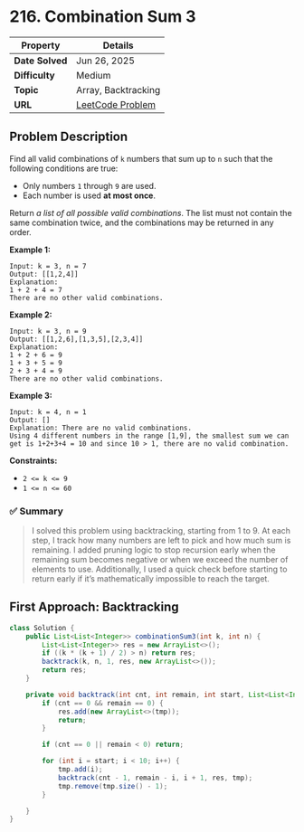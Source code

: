 # 216. Combination Sum 3

| Property | Details |
|----------|--------|
| **Date Solved** | Jun 26, 2025 |
| **Difficulty** | Medium |
| **Topic** | Array, Backtracking |
| **URL** | [LeetCode Problem](https://leetcode.com/problems/combination-sum-iii/description/) |

## Problem Description 
Find all valid combinations of `k` numbers that sum up to `n` such that the following conditions are true:

- Only numbers `1` through `9` are used.
- Each number is used **at most once**.

Return *a list of all possible valid combinations*. The list must not contain the same combination twice, and the combinations may be returned in any order.

**Example 1:**

```
Input: k = 3, n = 7
Output: [[1,2,4]]
Explanation:
1 + 2 + 4 = 7
There are no other valid combinations.
```

**Example 2:**

```
Input: k = 3, n = 9
Output: [[1,2,6],[1,3,5],[2,3,4]]
Explanation:
1 + 2 + 6 = 9
1 + 3 + 5 = 9
2 + 3 + 4 = 9
There are no other valid combinations.
```

**Example 3:**

```
Input: k = 4, n = 1
Output: []
Explanation: There are no valid combinations.
Using 4 different numbers in the range [1,9], the smallest sum we can get is 1+2+3+4 = 10 and since 10 > 1, there are no valid combination.
```

**Constraints:**

- `2 <= k <= 9`
- `1 <= n <= 60`

### ✅ Summary

> I solved this problem using backtracking, starting from 1 to 9. At each step, I track how many numbers are left to pick and how much sum is remaining. I added pruning logic to stop recursion early when the remaining sum becomes negative or when we exceed the number of elements to use. Additionally, I used a quick check before starting to return early if it’s mathematically impossible to reach the target.
> 

## First Approach: Backtracking

```java
class Solution {
    public List<List<Integer>> combinationSum3(int k, int n) {
        List<List<Integer>> res = new ArrayList<>();
        if ((k * (k + 1) / 2) > n) return res;
        backtrack(k, n, 1, res, new ArrayList<>());
        return res;
    }

    private void backtrack(int cnt, int remain, int start, List<List<Integer>> res, List<Integer> tmp) {
        if (cnt == 0 && remain == 0) {
            res.add(new ArrayList<>(tmp));
            return;
        }

        if (cnt == 0 || remain < 0) return;

        for (int i = start; i < 10; i++) {
            tmp.add(i);
            backtrack(cnt - 1, remain - i, i + 1, res, tmp);
            tmp.remove(tmp.size() - 1);
        }

    }
}
```
